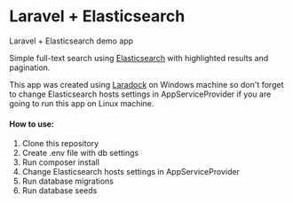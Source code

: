 # Laravel + Elasticsearch
Laravel + Elasticsearch demo app

Simple full-text search using [Elasticsearch](https://www.elastic.co/) with highlighted results and pagination.

This app was created using [Laradock](https://github.com/laradock/laradock) on Windows machine so don't forget to change Elasticsearch hosts settings in AppServiceProvider if you are going to run this app on Linux machine.

#### How to use:
1. Clone this repository
2. Create .env file with db settings
3. Run composer install
4. Change Elasticsearch hosts settings in AppServiceProvider
5. Run database migrations
6. Run database seeds
